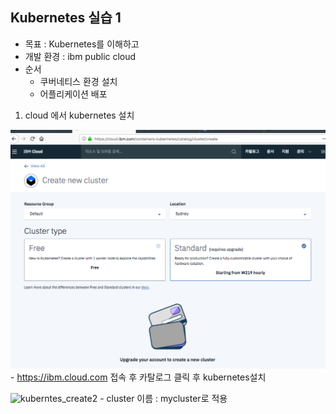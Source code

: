 ## Kubernetes 실습 1

* 목표 : Kubernetes를 이해하고 
* 개발 환경 : ibm public cloud 
* 순서
    * 쿠버네티스 환경 설치
    * 어플리케이션 배포  
    
       
1) cloud 에서 kubernetes 설치 
  
  ![kuberntes-create1](https://github.com/yonwon01/Kubernetes/blob/master/kuberntes-create1.png)
    - https://ibm.cloud.com 접속 후 카탈로그 클릭 후 kubernetes설치

  ![kuberntes_create2](https://github.com/yonwon01/Kubernetes/blob/master/kuberntes_create2.png)
    - cluster 이름 : mycluster로 적용
